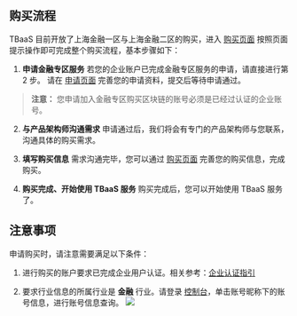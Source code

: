 ## 购买流程
TBaaS 目前开放了上海金融一区与上海金融二区的购买，进入 [购买页面](https://buy.cloud.tencent.com/tbaas_blockchain) 按照页面提示操作即可完成整个购买流程，基本步骤如下：
1. **申请金融专区服务**
若您的企业账户已完成金融专区服务的申请，请直接进行第 2 步。
请在 [申请页面](https://cloud.tencent.com/act/apply/tbaas_sh) 完善您的申请资料，提交后等待申请通过。
> **注意：**
> 您申请加入金融专区购买区块链的账号必须是已经过认证的企业账号。

2. **与产品架构师沟通需求**
申请通过后，我们将会有专门的产品架构师与您联系，沟通具体的购买需求。

3. **填写购买信息**
需求沟通完毕，您可以通过 [购买页面](https://buy.cloud.tencent.com/tbaas_blockchain) 完善您的购买信息，完成购买。 

4. **购买完成、开始使用 TBaaS 服务**
购买完成后，您可以开始使用 TBaaS 服务了。

## 注意事项
申请购买时，请注意需要满足以下条件：

1. 进行购买的账户要求已完成企业用户认证。相关参考：[企业认证指引](https://cloud.tencent.com/document/product/378/10496)

2. 要求行业信息的所属行业是 **金融** 行业。请登录 [控制台](https://console.cloud.tencent.com)，单击账号昵称下的账号信息，进行账号信息查询。
   ![](https://main.qcloudimg.com/raw/9a5efe95fa4a3102935793cc3c4348ca.png)
